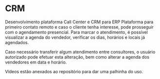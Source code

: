 # CRM
Desenvolvimento plataforma Call Center e CRM para ERP
Plataforma para primeiro contato remoto e caso o cliente tenha interesse, pode prosseguir com o agendamento presencial. 
Para marcar o atendimento, é possível visualizar a agenda do vendedor, verificar os dias, horários e locais já agendados.

Caso necessário transferir algum atendimento entre consultores, o usuário autorizado pode efetuar esta alteração, bem como alterar 
a agenda dos vendedores em data e horário.

Vídeos estão anexados ao repositório para dar uma palhinha do uso. 
